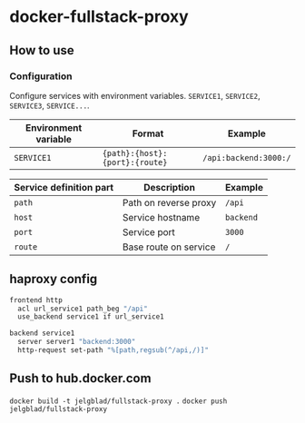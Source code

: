 # docker-fullstack-proxy

## How to use

### Configuration
Configure services with environment variables. `SERVICE1`, `SERVICE2`, `SERVICE3`, `SERVICE...`.

| Environment variable | Format                         | Example               |
| -------------------- | ------------------------------ | --------------------- |
| `SERVICE1`           | `{path}:{host}:{port}:{route}` | `/api:backend:3000:/` |

| Service definition part | Description           | Example   |
| ----------------------- | --------------------- | --------- |
| `path`                  | Path on reverse proxy | `/api`    |
| `host`                  | Service hostname      | `backend` |
| `port`                  | Service port          | `3000`    |
| `route`                 | Base route on service | `/`       |

## haproxy config

```sh
frontend http
  acl url_service1 path_beg "/api"
  use_backend service1 if url_service1

backend service1
  server server1 "backend:3000"
  http-request set-path "%[path,regsub(^/api,/)]"
```

## Push to hub.docker.com

`docker build -t jelgblad/fullstack-proxy .`
`docker push jelgblad/fullstack-proxy`